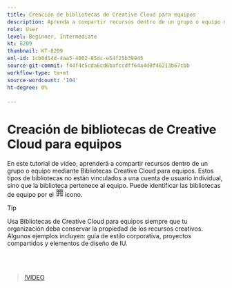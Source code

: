 ```yaml
---
title: Creación de bibliotecas de Creative Cloud para equipos
description: Aprenda a compartir recursos dentro de un grupo o equipo mediante Bibliotecas Creative Cloud para equipos
role: User
level: Beginner, Intermediate
kt: 8209
thumbnail: KT-8209
exl-id: 1cb0d14d-4aa5-4002-85dc-e54f25b39945
source-git-commit: f44f4c5cda6cd6bafccdff64a4d0f46213b67cbb
workflow-type: tm+mt
source-wordcount: '104'
ht-degree: 0%

---
```


# Creación de bibliotecas de Creative Cloud para equipos

En este tutorial de vídeo, aprenderá a compartir recursos dentro de un grupo o equipo mediante Bibliotecas Creative Cloud para equipos. Estos tipos de bibliotecas no están vinculados a una cuenta de usuario individual, sino que la biblioteca pertenece al equipo. Puede identificar las bibliotecas de equipo por el ![imagen de construcción](assets/Smock_Building_18_N.png) icono.

>[!TIP]
>
>Usa Bibliotecas de Creative Cloud para equipos siempre que tu organización deba conservar la propiedad de los recursos creativos. Algunos ejemplos incluyen: guía de estilo corporativa, proyectos compartidos y elementos de diseño de IU.

<br> 

>[!VIDEO](https://video.tv.adobe.com/v/335325?hidetitle=true)
